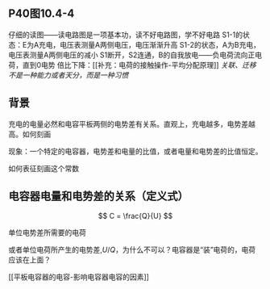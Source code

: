 

## P40图10.4-4
仔细的读图——读电路图是一项基本功，读不好电路图，学不好电路
S1-1的状态：E为A充电，电压表测量A两侧电压，电压渐渐升高
S1-2的状态，A为B充电，电压表测量A两侧电压的减小
S1断开，S2连通，B的自我放电——负电荷流向正电荷，直到0电势
倍比下降：[[补充：电荷的接触操作-平均分配原理]]
*关联、迁移不是一种能力或者天分，而是一种习惯*

## 背景 
充电的电量必然和电容平板两侧的电势差有关系。直观上，充电越多，电势差越高。如何刻画

现象：一个特定的电容器，电势差和电量的比值，或者电量和电势差的比值恒定。

如何表征刻画这个常数

## 电容器电量和电势差的关系（定义式）
$$
C = \frac{Q}{U}
$$

单位电势差所需要的电荷

或者单位电荷所产生的电势差,$U/Q$，为什么不可以？电容器是“装”电荷的，电荷应该在上面？

[[平板电容器的电容-影响电容器电容的因素]]






